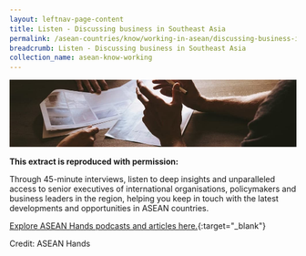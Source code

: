 ```yaml
---
layout: leftnav-page-content
title: Listen - Discussing business in Southeast Asia
permalink: /asean-countries/know/working-in-asean/discussing-business-in-sea/
breadcrumb: Listen - Discussing business in Southeast Asia
collection_name: asean-know-working
---
```


<img src="\images\asean-working\Discussing-Business-in-Southeast-Asia.jpg" alt="discussing business" style="width:800px;" />

**This extract is reproduced with permission:**

Through 45-minute interviews, listen to deep insights and unparalleled access to senior executives of international organisations, policymakers and business leaders in the region, helping you keep in touch with the latest developments and opportunities in ASEAN countries.

[Explore ASEAN Hands podcasts and articles here.](http://www.aseanhands.com/){:target="_blank"}

Credit: ASEAN Hands